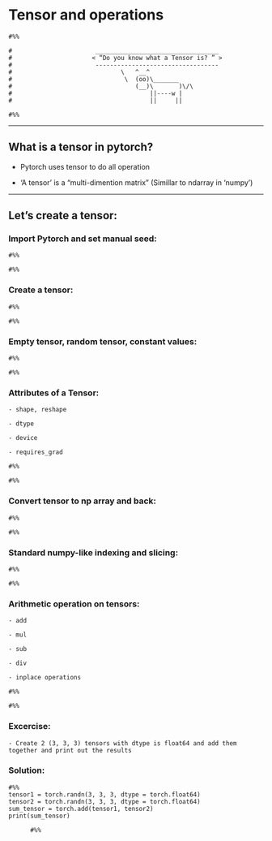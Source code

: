# Tensor and operations

<!-- An innocent comment to force Markdown out of list parsing mode. See also http://meta.stackoverflow.com/a/99637 -->

    #%%

    #                       __________________________________ 
    #                      < “Do you know what a Tensor is? ” >
    #                       ---------------------------------- 
    #                              \   ^__^
    #                               \  (oo)\_______
    #                                  (__)\       )\/\
    #                                      ||----w |
    #                                      ||     ||

    #%%

---

## What is a tensor in pytorch?

- Pytorch uses tensor to do all operation

- ‘A tensor’ is a “multi-dimention matrix” (Simillar to ndarray in ‘numpy’)

---

## Let’s create a tensor:

### Import Pytorch and set manual seed:

<!-- An innocent comment to force Markdown out of list parsing mode. See also http://meta.stackoverflow.com/a/99637 -->

    #%%

    #%%

### Create a tensor:

<!-- An innocent comment to force Markdown out of list parsing mode. See also http://meta.stackoverflow.com/a/99637 -->

    #%%

    #%%

### Empty tensor, random tensor, constant values:

<!-- An innocent comment to force Markdown out of list parsing mode. See also http://meta.stackoverflow.com/a/99637 -->

    #%%

    #%%

### Attributes of a Tensor:

    - shape, reshape

    - dtype

    - device

    - requires_grad

<!-- An innocent comment to force Markdown out of list parsing mode. See also http://meta.stackoverflow.com/a/99637 -->

    #%%

    #%%

### Convert tensor to np array and back:

<!-- An innocent comment to force Markdown out of list parsing mode. See also http://meta.stackoverflow.com/a/99637 -->

    #%%

    #%%

### Standard numpy-like indexing and slicing:

<!-- An innocent comment to force Markdown out of list parsing mode. See also http://meta.stackoverflow.com/a/99637 -->

    #%%

    #%%

### Arithmetic operation on tensors:

    - add

    - mul

    - sub

    - div

    - inplace operations

<!-- An innocent comment to force Markdown out of list parsing mode. See also http://meta.stackoverflow.com/a/99637 -->

    #%%

    #%%

### Excercise:

    - Create 2 (3, 3, 3) tensors with dtype is float64 and add them together and print out the results

### Solution:

<!-- An innocent comment to force Markdown out of list parsing mode. See also http://meta.stackoverflow.com/a/99637 -->

    #%%
    tensor1 = torch.randn(3, 3, 3, dtype = torch.float64)
    tensor2 = torch.randn(3, 3, 3, dtype = torch.float64)
    sum_tensor = torch.add(tensor1, tensor2)
    print(sum_tensor)

          #%%
